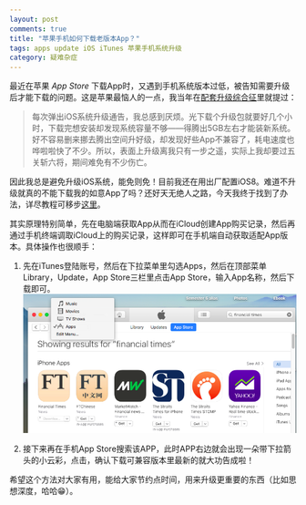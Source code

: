 ```yaml
---
layout: post
comments: true
title: "苹果手机如何下载老版本App？"
tags: apps update iOS iTunes 苹果手机系统升级
category: 疑难杂症
---
```


最近在苹果 *App Store* 下载App时，又遇到手机系统版本过低，被告知需要升级后才能下载的问题。这是苹果最恼人的一点，我当年在[配套升级综合征](https://yihanxu.github.io/myoldpajama)里就提过：

> 每次弹出iOS系统升级通告，我总感到厌烦。光下载个升级包就要好几个小时，下载完想安装却发现系统容量不够——得腾出5GB左右才能装新系统。好不容易删来挪去腾出空间升好级，却发现好些App不兼容了，耗电速度也哗啦啦快了不少。所以，表面上升级离我只有一步之遥，实际上我却要过五关斩六将，期间难免有不少伤亡。

因此我总是避免升级iOS系统，能免则免！目前我还在用出厂配置iOS8。难道不升级就真的不能下载我的如意App了吗？还好天无绝人之路，今天我终于找到了办法，详尽教程可移步[这里](https://www.linkedin.com/pulse/how-download-older-version-app-when-requires-newer-ios-chris-allard)。

其实原理特别简单，先在电脑端获取App从而在iCloud创建App购买记录，然后再通过手机终端调取iCloud上的购买记录，这样即可在手机端自动获取适配App版本。具体操作也很顺手：

1. 先在iTunes登陆账号，然后在下拉菜单里勾选Apps，然后在顶部菜单Library，Update，App Store三栏里点击App Store，输入App名称，然后下载即可。![](/images/apps.png)

2. 接下来再在手机App Store搜索该APP，此时APP右边就会出现一朵带下拉箭头的小云彩，点击，确认下载可兼容版本里最新的就大功告成啦！

希望这个方法对大家有用，能给大家节约点时间，用来升级更重要的东西（比如思想深度，哈哈😁）。



